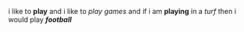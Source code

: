 i like to **play** and i like to _play games_ and if i am __playing__ in a *turf* then i would play __*football*__
